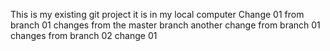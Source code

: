 This is my existing git project 
it is in my local computer
Change 01 from branch 01
changes from the master branch
another change from branch 01
changes from branch 02
change 01
